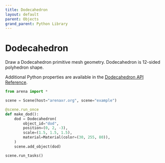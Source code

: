 ```yaml
---
title: Dodecahedron
layout: default
parent: Objects
grand_parent: Python Library
---
```


# Dodecahedron

Draw a Dodecahedron primitive mesh geometry. Dodecahedron is 12-sided polyhedron shape.

Additional Python properties are available in the [Dodecahedron API Reference](/content/python-api/objects/dodecahedron).

```python
from arena import *

scene = Scene(host="arenaxr.org", scene="example")

@scene.run_once
def make_dod():
    dod = Dodecahedron(
        object_id="dod",
        position=(0, 2, -3),
        scale=(1.5, 1.5, 1.5),
        material=Material(color=(30, 255, 80)),
    )
    scene.add_object(dod)

scene.run_tasks()
```
